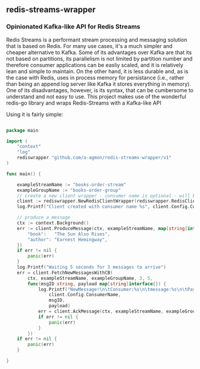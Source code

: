 ## redis-streams-wrapper
### Opinionated Kafka-like API for Redis Streams

Redis Streams is a performant stream processing and messaging solution that is based on Redis.
For many use cases, it's a much simpler and cheaper alternative to Kafka.
Some of its advantages over Kafka are that its not based on partitions, its parallelism is not limited by partition number and therefore consumer applications can be easliy scaled,
and it is relatively lean and simple to maintain. 
On the other hand, it is less durable and, as is the case with Redis, uses in process memory for persistance (i.e., rather than being an append log server like Kafka it stores everything in memory).
One of its disadvantages, however, is its syntax, that can be cumbersome to understand and not easy to use. 
This project makes use of the wonderful redis-go library and wraps Redis-Streams with a Kafka-like API

Using it is fairly simple:

```go

package main

import (
	"context"
	"log"
	rediswrapper "github.com/a-agmon/redis-streams-wrapper/v1"
)

func main() {

	exampleStreamName := "books-order-stream"
	exampleGroupName := "books-order-group"
	// create a new client wrapper - consumer name is optional - will be created if not provided
	client := rediswrapper.NewRedisClientWrapper(rediswrapper.RedisClientConfig{Addr: "localhost:6379"})
	log.Printf("Client created with consumer name %s", client.Config.ConsumerName)

	// produce a message
	ctx := context.Background()
	err := client.ProduceMessage(ctx, exampleStreamName, map[string]interface{}{
		"book":   "The Sun Also Rises",
		"author": "Earnest Hemingway",
	})
	if err != nil {
		panic(err)
	}
	log.Printf("Waiting 5 seconds for 3 messages to arrive")
	err = client.FetchNewMessagesWithCB(
		ctx, exampleStreamName, exampleGroupName, 3, 5,
		func(msgID string, payload map[string]interface{}) {
			log.Printf("NewMessage!\n\tConsumer:%s\n\tmessage:%s\n\tPayload:%v\n\n",
				client.Config.ConsumerName,
				msgID,
				payload)
			err = client.AckMessage(ctx, exampleStreamName, exampleGroupName, msgID)
			if err != nil {
				panic(err)
			}
		})
	if err != nil {
		panic(err)
	}

}
```
